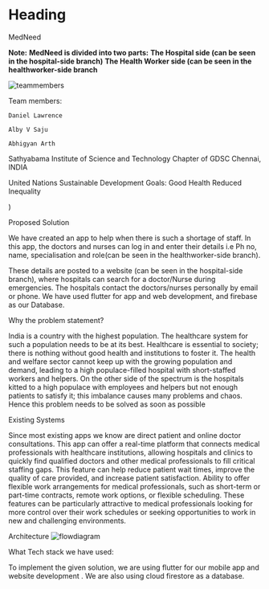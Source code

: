 <h1>Heading</h1>
<font>MedNeed</font>

**Note:**
**MedNeed is divided into two parts:**
**The Hospital side (can be seen in the hospital-side branch)**
**The Health Worker side (can be seen in the healthworker-side branch**

![teammembers](https://user-images.githubusercontent.com/115637102/228329776-c1278a57-403b-4353-bee3-ce32b0794c5c.jpeg)



<p>Team members:
	
 	Daniel Lawrence 
	
	Alby V Saju
	
	Abhigyan Arth

Sathyabama Institute of Science and Technology Chapter of GDSC
   Chennai, INDIA

United Nations Sustainable Development Goals: 
  										    Good Health
										    Reduced Inequality</p>

)
<p>
	Proposed Solution




We have created an app to help when there is such a shortage of staff.
In this app, the doctors and nurses can log in and enter their details i.e
Ph no, name, specialisation and role(can be seen in the healthworker-side branch).

These details are posted to a website (can be seen in the hospital-side branch), where hospitals can search for a doctor/Nurse during emergencies. 
The hospitals contact the doctors/nurses personally by email or phone.
We have used flutter for app and web development, and firebase as our Database.
</p>
<p>
	
	
Why the problem statement?

	
India is a country with the highest population. The healthcare system for such a population needs to be at its best. Healthcare is essential to society; there is nothing without good health and institutions to foster it. The health and welfare sector cannot keep up with the growing population and demand, leading to a high populace-filled hospital with short-staffed workers and helpers. On the other side of the spectrum is the hospitals kitted to a high populace with employees and helpers but not enough patients to satisfy it; this imbalance causes many problems and chaos.
Hence this problem needs to be solved as soon as possible

Existing Systems

	
Since most existing apps we know are direct patient and online doctor consultations.
This app can offer a real-time platform that connects medical professionals with healthcare institutions, allowing hospitals and clinics to quickly find qualified doctors and other medical professionals to fill critical staffing gaps. This feature can help reduce patient wait times, improve the quality of care provided, and increase patient satisfaction.
Ability to offer flexible work arrangements for medical professionals, such as short-term or part-time contracts, remote work options, or flexible scheduling. These features can be particularly attractive to medical professionals looking for more control over their work schedules or seeking opportunities to work in new and challenging environments.
	
Architecture
	![flowdiagram](https://user-images.githubusercontent.com/115637102/228330684-745f8543-3519-40ae-a0a3-2d166bfc6fa0.jpeg)

	

	
	
	
	

 What Tech stack we have used:
	

To implement the given solution, we are using flutter for our mobile app and website development . 
We are also using cloud firestore as a database.



</p>
